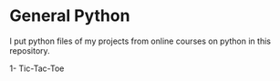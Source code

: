 # General Python
I put python files of my projects from online courses on python in this repository.

1- Tic-Tac-Toe
